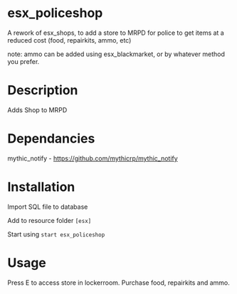# esx_policeshop
A rework of esx_shops, to add a store to MRPD for police to get items at a reduced cost (food, repairkits, ammo, etc)

note: ammo can be added using esx_blackmarket, or by whatever method you prefer.

# Description

Adds Shop to MRPD

# Dependancies 
mythic_notify - https://github.com/mythicrp/mythic_notify

# Installation
Import SQL file to database

Add to resource folder `[esx]`

Start using `start esx_policeshop`

# Usage

Press E to access store in lockerroom. Purchase food, repairkits and ammo.
